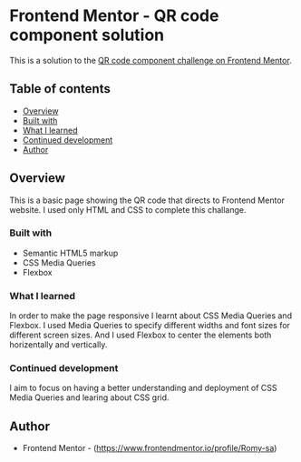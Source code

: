 # Frontend Mentor - QR code component solution

This is a solution to the [QR code component challenge on Frontend Mentor](https://www.frontendmentor.io/challenges/qr-code-component-iux_sIO_H).

## Table of contents

  - [Overview](#overview)
  - [Built with](#built-with)
  - [What I learned](#what-i-learned)
  - [Continued development](#continued-development)
  - [Author](#author)

## Overview 

This is a basic page showing the QR code that directs to Frontend Mentor website.
I used only HTML and CSS to complete this challange.

### Built with

- Semantic HTML5 markup
- CSS Media Queries
- Flexbox

### What I learned

In order to make the page responsive I learnt about CSS Media Queries and Flexbox.
I used Media Queries to specify different widths and font sizes for different screen sizes.
And I used Flexbox to center the elements both horizentally and vertically.

### Continued development

I aim to focus on having a better understanding and deployment of CSS Media Queries and learing about CSS grid.

## Author

- Frontend Mentor - (https://www.frontendmentor.io/profile/Romy-sa)
